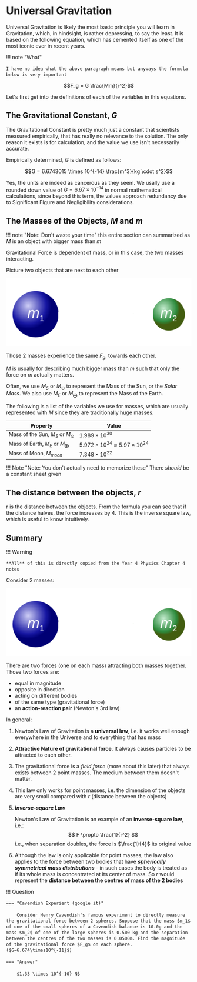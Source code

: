 # Universal Gravitation

Universal Gravitation is likely the most basic principle you will learn in Gravitation, which, in hindsight, is rather depressing, to say the least. It is based on the following equation, which has cemented itself as one of the most iconic ever in recent years.

!!! note "What"

    I have no idea what the above paragraph means but anyways the formula below is very important

$$F_g = G \frac{Mm}{r^2}$$

Let's first get into the definitions of each of the variables in this equations.

## The Gravitational Constant, $G$

The Gravitational Constant is pretty much just a constant that scientists measured empirically, that has really no relevance to the solution. The only reason it exists is for calculation, and the value we use isn't necessarily accurate.

Empirically determined, $G$ is defined as follows:

$$G = 6.6743015 \times 10^{-14} \frac{m^3}{kg \cdot s^2}$$

Yes, the units are indeed as cancerous as they seem. We usally use a rounded down value of $G = 6.67 \times 10^{-14}$ in normal mathematical calculations, since beyond this term, the values approach redundancy due to Significant Figure and Negligibility considerations.

## The Masses of the Objects, $M$ and $m$

!!! note "Note: Don't waste your time"
this entire section can summarized as $M$ is an object with bigger mass than $m$

Gravitational Force is dependent of mass, or in this case, the two masses interacting.

Picture two objects that are next to each other

![](../img/twomasses.png)

Those 2 masses experience the same $F_g$, towards each other.

$M$ is usually for describing much bigger mass than $m$ such that only the force on $m$ actually matters.

Often, we use $M_S$ or $M_\odot$ to represent the Mass of the Sun, or the _Solar Mass_.
We also use $M_E$ or $M_\bigoplus$ to represent the Mass of the Earth.

The following is a list of the variables we use for masses, which are usually represented with $M$ since they are traditionally huge masses.

| Property                              | Value                                              |
| ------------------------------------- | -------------------------------------------------- |
| Mass of the Sun, $M_S$ or $M_\odot$   | $1.989 \times 10^{30}$                             |
| Mass of Earth, $M_E$ or $M_\bigoplus$ | $5.972 \times 10^{24} \approx 5.97 \times 10^{24}$ |
| Mass of Moon, $M_{moon}$              | $7.348 \times 10^{22}$                             |

!!! Note "Note: You don't actually need to memorize these"
There _should_ be a constant sheet given

## The distance between the objects, $r$

r is the distance between the objects. From the formula you can see that if the distance halves, the force increases by 4. This is the inverse square law, which is useful to know intuitively.

## Summary

!!! Warning

    **All** of this is directly copied from the Year 4 Physics Chapter 4 notes

Consider 2 masses:

![](../img/twomasses.png)

There are two forces (one on each mass) attracting both masses together. Those two forces are:

-   equal in magnitude
-   opposite in direction
-   acting on different bodies
-   of the same type (gravitational force)
-   an **action-reaction pair** (Newton's 3rd law)

In general:

1. Newton's Law of Gravitation is a **universal law**, i.e. it works well enough everywhere in the Universe and to everything that has mass
2. **Attractive Nature of gravitational force**. It always causes particles to be attracted to each other.
3. The gravitational force is a _field force_ (more about this later) that always exists between 2 point masses. The medium between them doesn't matter.
4. This law only works for point masses, i.e. the dimension of the objects are very small compared with $r$ (distance between the objects)
5. _**Inverse-square Law**_

    Newton's Law of Gravitation is an example of an **inverse-square law**, i.e.:
    $$ F \propto \frac{1}{r^2} $$
    i.e., when separation doubles, the force is $\frac{1}{4}$ its original value

6. Although the law is only applicable for point masses, the law also applies to the force between two bodies that have _**spherically symmetrical mass distributions**_ - in such cases the body is treated as if its whole mass is concentrated at its center of mass.
   So $r$ would represent the **distance between the centres of mass of the 2 bodies**

!!! Question

    === "Cavendish Experient (google it)"

        Consider Henry Cavendish's famous experiment to directly measure the gravitational force between 2 spheres. Suppose that the mass $m_1$ of one of the small spheres of a Cavendish balance is 10.0g and the mass $m_2$ of one of the large spheres is 0.500 kg and the separation between the centres of the two masses is 0.0500m. Find the magnitude of the gravitational force $F_g$ on each sphere. ($G=6.674\times10^{-11}$)

    === "Answer"

        $1.33 \times 10^{-10} N$

